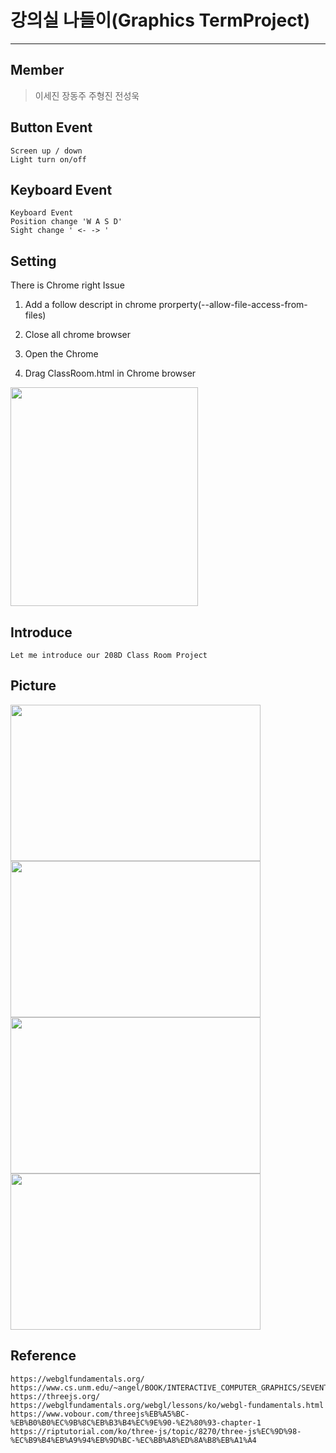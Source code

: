 # 강의실 나들이(Graphics TermProject)
<hr>

## Member
> 이세진
> 장동주
> 주형진
> 전성욱


## Button Event
```
Screen up / down
Light turn on/off
```
## Keyboard Event
```
Keyboard Event 
Position change 'W A S D'  
Sight change ' <- -> '

```
## Setting
There is Chrome right Issue
1. Add a follow descript in chrome prorperty(--allow-file-access-from-files)

2. Close all chrome browser 

3. Open the Chrome

4. Drag ClassRoom.html in Chrome browser


<img src="https://github.com/MCJoo/Graphics-TermProject/blob/master/%EA%B0%95%EC%9D%98%EC%8B%A4%20%EB%82%98%EB%93%A4%EC%9D%B4/ReadMeImage/ReadMe5.png" width="300" height ="350"> 



## Introduce
```
Let me introduce our 208D Class Room Project

```

## Picture
<img src="https://github.com/MCJoo/Graphics-TermProject/blob/master/%EA%B0%95%EC%9D%98%EC%8B%A4%20%EB%82%98%EB%93%A4%EC%9D%B4/ReadMeImage/ReadMe1.png" width="400" height ="250"> 
<img src="https://github.com/MCJoo/Graphics-TermProject/blob/master/%EA%B0%95%EC%9D%98%EC%8B%A4%20%EB%82%98%EB%93%A4%EC%9D%B4/ReadMeImage/ReadMe2.png" width="400" height ="250">
<img src="https://github.com/MCJoo/Graphics-TermProject/blob/master/%EA%B0%95%EC%9D%98%EC%8B%A4%20%EB%82%98%EB%93%A4%EC%9D%B4/ReadMeImage/ReadMe3.png" width="400" height ="250">
<img src="https://github.com/MCJoo/Graphics-TermProject/blob/master/%EA%B0%95%EC%9D%98%EC%8B%A4%20%EB%82%98%EB%93%A4%EC%9D%B4/ReadMeImage/ReadMe4.png" width="400" height ="250">


## Reference
```
https://webglfundamentals.org/
https://www.cs.unm.edu/~angel/BOOK/INTERACTIVE_COMPUTER_GRAPHICS/SEVENTH_EDITION/
https://threejs.org/
https://webglfundamentals.org/webgl/lessons/ko/webgl-fundamentals.html
https://www.vobour.com/threejs%EB%A5%BC-%EB%B0%B0%EC%9B%8C%EB%B3%B4%EC%9E%90-%E2%80%93-chapter-1
https://riptutorial.com/ko/three-js/topic/8270/three-js%EC%9D%98-%EC%B9%B4%EB%A9%94%EB%9D%BC-%EC%BB%A8%ED%8A%B8%EB%A1%A4
```
